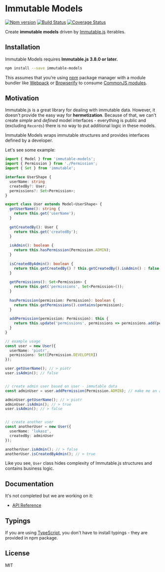 # Immutable Models
[![Npm version](https://img.shields.io/npm/v/immutable-models.svg?style=flat-square)](https://www.npmjs.com/package/immutable-models)
[![Build Status](https://travis-ci.org/Realytics/immutable-models.svg?branch=master)](https://travis-ci.org/Realytics/immutable-models)
[![Coverage Status](https://coveralls.io/repos/github/Realytics/immutable-models/badge.svg?branch=master)](https://coveralls.io/github/Realytics/immutable-models?branch=master)

Create **immutable models** driven by [Immutable.js](https://facebook.github.io/immutable-js) iterables.

## Installation
Immutable Models requires **Immutable.js 3.8.0 or later.**
```sh
npm install --save immutable-models
```
This assumes that you’re using [npm](http://npmjs.com/) package manager with a module bundler like 
[Webpack](http://webpack.github.io/) or [Browserify](http://browserify.org/) to consume 
[CommonJS modules](http://webpack.github.io/docs/commonjs.html).

## Motivation
Immutable.js is a great library for dealing with immutable data. However, it doesn't provide the easy way for **hermetization**.
Because of that, we can't create *simple* and *defined* model interfaces - everything is public and (excluding `Records`) there
is no way to put additional logic in these models. 

Immutable Models wraps immutable structures and provides interfaces defined by a developer. 

Let's see some example:
```typescript
import { Model } from 'immutable-models';
import { Permission } from './Permission';
import { Set } from 'immutable';

interface UserShape {
  userName: string
  createdBy?: User;
  permissions?: Set<Permission>;
}

export class User extends Model<UserShape> {
  getUserName(): string {
    return this.get('userName');
  }
    
  getCreatedBy(): User {
    return this.get('createdBy');
  }
  
  isAdmin(): boolean {
    return this.hasPermission(Permission.ADMIN);
  }
  
  isCreatedByAdmin(): boolean {
    return this.getCreatedBy() ? this.getCreatedBy().isAdmin() : false;
  }
  
  getPermissions(): Set<Permission> {
    return this.get('permissions', Set<Permission>());
  }
  
  hasPermission(permission: Permission): boolean {
    return this.getPermissions().contains(permission);
  }
  
  addPermission(permission: Permission): this {
    return this.update('permissions', permissions => permissions.add(permission));
  }
}

// example usage
const user = new User({ 
  userName: 'piotr', 
  permissions: Set([Permission.DEVELOPER]) 
});

user.getUserName(); // > piotr
user.isAdmin(); // false


// create admin user based on user - immutable data
const adminUser = user.addPermission(Permission.ADMIN); // make me an admin!

adminUser.getUserName(); // > piotr
adminUser.isAdmin(); // > true
user.isAdmin(); // > false


// create another user
const anotherUser = new User({
  userName: 'lukasz',
  createdBy: adminUser
});

anotherUser.isAdmin(); // > false
anotherUser.isCreatedByAdmin(); // > true
```
Like you see, `User` class hides complexity of Immutable.js structures and contains business logic. 

## Documentation
It's not completed but we are working on it:
 * [API Reference](doc/api/README.md)


## Typings
If you are using [TypeScript](https://www.typescriptlang.org/), you don't have to install typings - they are provided in npm package.

## License
MIT
